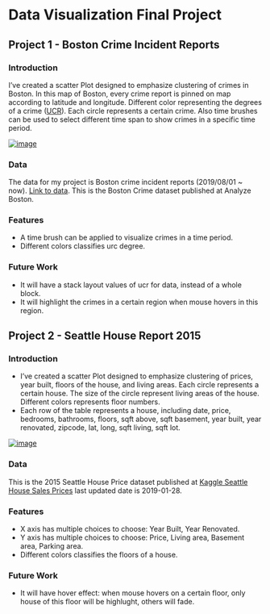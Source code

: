 # Data Visualization Final Project

## Project 1 - Boston Crime Incident Reports

### Introduction
I’ve created a scatter Plot designed to emphasize clustering of crimes in Boston. In this map of Boston, every crime report is pinned on map according to latitude and longitude. Different color representing the degrees of a crime ([UCR](https://www.fbi.gov/services/cjis/ucr)). Each circle represents a certain crime. Also time brushes can be used to select different time span to show crimes in a specific time period.

[![image](https://user-images.githubusercontent.com/35828260/67341253-3edbb480-f4fd-11e9-8333-65abb7437b44.png)
](https://vizhub.com/GeniXiong/4d0342a854f74e579e16ab743f6b647f)

### Data

The data for my project is Boston crime incident reports (2019/08/01 ~ now). [Link to data](https://gist.github.com/GeniXiong/543400f47d4b937a6379a9105e70c47f). This is the Boston Crime dataset published at Analyze Boston.
 
 ### Features

 * A time brush can be applied to visualize crimes in a time period.
 * Different colors classifies urc degree.
 
### Future Work
 * It will have a stack layout values of ucr for data, instead of a whole block.
 * It will highlight the crimes in a certain region when mouse hovers in this region.
 
## Project 2 - Seattle House Report 2015

### Introduction
 * I’ve created a scatter Plot designed to emphasize clustering of prices, year built, floors of the house, and living areas. Each circle represents a certain house. The size of the circle represent living areas of the house. Different colors represents floor numbers.
 * Each row of the table represents a house, including date, price, bedrooms, bathrooms, floors, sqft above, sqft basement, year built, year renovated, zipcode, lat, long, sqft living, sqft lot.

[![image](https://user-images.githubusercontent.com/35828260/67637668-2e3b8d80-f8b3-11e9-9db0-abdb06c31cb5.png)
](https://vizhub.com/GeniXiong/1f401bd2405a440aa32b025d74ad9e95)

### Data

This is the 2015 Seattle House Price dataset published at [Kaggle Seattle House Sales Prices](https://www.kaggle.com/sameersmahajan/seattle-house-sales-prices) last updated date is 2019-01-28.
 
 ### Features

 * X axis has multiple choices to choose: Year Built, Year Renovated.
 * Y axis has multiple choices to choose: Price, Living area, Basement area, Parking area.
 * Different colors classifies the floors of a house.
 
### Future Work
 * It will have hover effect: when mouse hovers on a certain floor, only house of this floor will be highlught, others will fade.




